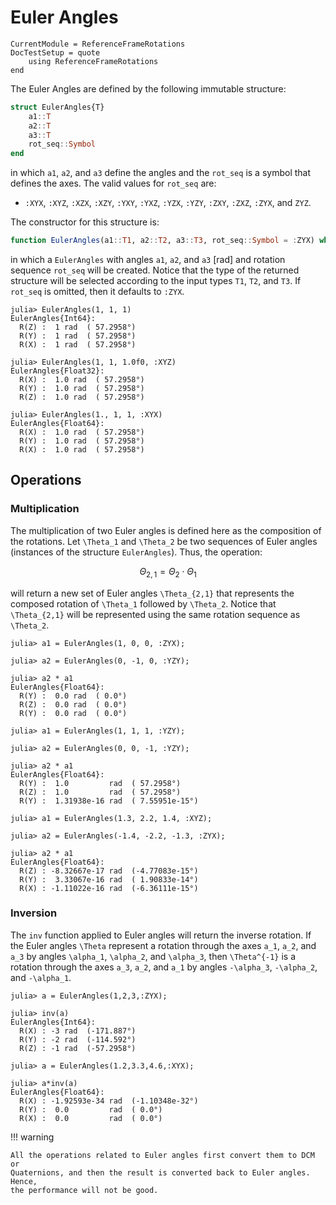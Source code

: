 Euler Angles
============

```@meta
CurrentModule = ReferenceFrameRotations
DocTestSetup = quote
    using ReferenceFrameRotations
end
```

The Euler Angles are defined by the following immutable structure:

```julia
struct EulerAngles{T}
    a1::T
    a2::T
    a3::T
    rot_seq::Symbol
end
```

in which `a1`, `a2`, and `a3` define the angles and the `rot_seq` is a symbol
that defines the axes. The valid values for `rot_seq` are:

* `:XYX`, `:XYZ`, `:XZX`, `:XZY`, `:YXY`, `:YXZ`, `:YZX`, `:YZY`, `:ZXY`,
  `:ZXZ`, `:ZYX`, and `ZYZ`.

The constructor for this structure is:

```julia
function EulerAngles(a1::T1, a2::T2, a3::T3, rot_seq::Symbol = :ZYX) where {T1,T2,T3}
```

in which a `EulerAngles` with angles `a1`, `a2`, and `a3` [rad] and rotation
sequence `rot_seq` will be created. Notice that the type of the returned
structure will be selected according to the input types `T1`, `T2`, and `T3`. If
`rot_seq` is omitted, then it defaults to `:ZYX`.

```jldoctest
julia> EulerAngles(1, 1, 1)
EulerAngles{Int64}:
  R(Z) :  1 rad  ( 57.2958°)
  R(Y) :  1 rad  ( 57.2958°)
  R(X) :  1 rad  ( 57.2958°)

julia> EulerAngles(1, 1, 1.0f0, :XYZ)
EulerAngles{Float32}:
  R(X) :  1.0 rad  ( 57.2958°)
  R(Y) :  1.0 rad  ( 57.2958°)
  R(Z) :  1.0 rad  ( 57.2958°)

julia> EulerAngles(1., 1, 1, :XYX)
EulerAngles{Float64}:
  R(X) :  1.0 rad  ( 57.2958°)
  R(Y) :  1.0 rad  ( 57.2958°)
  R(X) :  1.0 rad  ( 57.2958°)
```

## Operations

### Multiplication

The multiplication of two Euler angles is defined here as the composition of the
rotations. Let ``\Theta_1`` and ``\Theta_2`` be two sequences of Euler angles
(instances of the structure `EulerAngles`). Thus, the operation:

```math
\Theta_{2,1} = \Theta_2 \cdot \Theta_1
```

will return a new set of Euler angles ``\Theta_{2,1}`` that represents the
composed rotation of ``\Theta_1`` followed by ``\Theta_2``. Notice that
``\Theta_{2,1}`` will be represented using the same rotation sequence as
``\Theta_2``.

```jldoctest
julia> a1 = EulerAngles(1, 0, 0, :ZYX);

julia> a2 = EulerAngles(0, -1, 0, :YZY);

julia> a2 * a1
EulerAngles{Float64}:
  R(Y) :  0.0 rad  ( 0.0°)
  R(Z) :  0.0 rad  ( 0.0°)
  R(Y) :  0.0 rad  ( 0.0°)

julia> a1 = EulerAngles(1, 1, 1, :YZY);

julia> a2 = EulerAngles(0, 0, -1, :YZY);

julia> a2 * a1
EulerAngles{Float64}:
  R(Y) :  1.0         rad  ( 57.2958°)
  R(Z) :  1.0         rad  ( 57.2958°)
  R(Y) :  1.31938e-16 rad  ( 7.55951e-15°)

julia> a1 = EulerAngles(1.3, 2.2, 1.4, :XYZ);

julia> a2 = EulerAngles(-1.4, -2.2, -1.3, :ZYX);

julia> a2 * a1
EulerAngles{Float64}:
  R(Z) : -8.32667e-17 rad  (-4.77083e-15°)
  R(Y) :  3.33067e-16 rad  ( 1.90833e-14°)
  R(X) : -1.11022e-16 rad  (-6.36111e-15°)
```

### Inversion

The `inv` function applied to Euler angles will return the inverse rotation. If
the Euler angles ``\Theta`` represent a rotation through the axes ``a_1``,
``a_2``, and ``a_3`` by angles ``\alpha_1``, ``\alpha_2``, and ``\alpha_3``,
then ``\Theta^{-1}`` is a rotation through the axes ``a_3``, ``a_2``, and
``a_1`` by angles ``-\alpha_3``, ``-\alpha_2``, and ``-\alpha_1``.

```jldoctest
julia> a = EulerAngles(1,2,3,:ZYX);

julia> inv(a)
EulerAngles{Int64}:
  R(X) : -3 rad  (-171.887°)
  R(Y) : -2 rad  (-114.592°)
  R(Z) : -1 rad  (-57.2958°)

julia> a = EulerAngles(1.2,3.3,4.6,:XYX);

julia> a*inv(a)
EulerAngles{Float64}:
  R(X) : -1.92593e-34 rad  (-1.10348e-32°)
  R(Y) :  0.0         rad  ( 0.0°)
  R(X) :  0.0         rad  ( 0.0°)
```

!!! warning

    All the operations related to Euler angles first convert them to DCM or
    Quaternions, and then the result is converted back to Euler angles. Hence,
    the performance will not be good.

